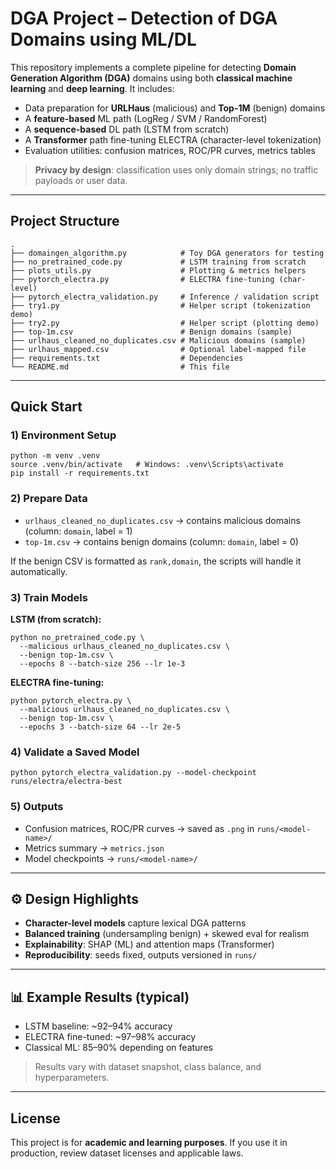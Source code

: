 # DGA Project – Detection of DGA Domains using ML/DL

This repository implements a complete pipeline for detecting **Domain Generation Algorithm (DGA)** domains using both **classical machine learning** and **deep learning**. It includes:

- Data preparation for **URLHaus** (malicious) and **Top-1M** (benign) domains
- A **feature-based** ML path (LogReg / SVM / RandomForest)
- A **sequence-based** DL path (LSTM from scratch)
- A **Transformer** path fine-tuning ELECTRA (character-level tokenization)
- Evaluation utilities: confusion matrices, ROC/PR curves, metrics tables

> **Privacy by design**: classification uses only domain strings; no traffic payloads or user data.

---

## Project Structure

    .
    ├── domaingen_algorithm.py            # Toy DGA generators for testing
    ├── no_pretrained_code.py             # LSTM training from scratch
    ├── plots_utils.py                    # Plotting & metrics helpers
    ├── pytorch_electra.py                # ELECTRA fine-tuning (char-level)
    ├── pytorch_electra_validation.py     # Inference / validation script
    ├── try1.py                           # Helper script (tokenization demo)
    ├── try2.py                           # Helper script (plotting demo)
    ├── top-1m.csv                        # Benign domains (sample)
    ├── urlhaus_cleaned_no_duplicates.csv # Malicious domains (sample)
    ├── urlhaus_mapped.csv                # Optional label-mapped file
    ├── requirements.txt                  # Dependencies
    └── README.md                         # This file

---

## Quick Start

### 1) Environment Setup

    python -m venv .venv
    source .venv/bin/activate   # Windows: .venv\Scripts\activate
    pip install -r requirements.txt

### 2) Prepare Data

- `urlhaus_cleaned_no_duplicates.csv` → contains malicious domains (column: `domain`, label = 1)
- `top-1m.csv` → contains benign domains (column: `domain`, label = 0)

If the benign CSV is formatted as `rank,domain`, the scripts will handle it automatically.

### 3) Train Models

**LSTM (from scratch):**

    python no_pretrained_code.py \
      --malicious urlhaus_cleaned_no_duplicates.csv \
      --benign top-1m.csv \
      --epochs 8 --batch-size 256 --lr 1e-3

**ELECTRA fine-tuning:**

    python pytorch_electra.py \
      --malicious urlhaus_cleaned_no_duplicates.csv \
      --benign top-1m.csv \
      --epochs 3 --batch-size 64 --lr 2e-5

### 4) Validate a Saved Model

    python pytorch_electra_validation.py --model-checkpoint runs/electra/electra-best

### 5) Outputs

- Confusion matrices, ROC/PR curves → saved as `.png` in `runs/<model-name>/`
- Metrics summary → `metrics.json`
- Model checkpoints → `runs/<model-name>/`

---

## ⚙️ Design Highlights

- **Character-level models** capture lexical DGA patterns
- **Balanced training** (undersampling benign) + skewed eval for realism
- **Explainability**: SHAP (ML) and attention maps (Transformer)
- **Reproducibility**: seeds fixed, outputs versioned in `runs/`

---

## 📊 Example Results (typical)

- LSTM baseline: ~92–94% accuracy
- ELECTRA fine-tuned: ~97–98% accuracy
- Classical ML: 85–90% depending on features

> Results vary with dataset snapshot, class balance, and hyperparameters.

---

## License

This project is for **academic and learning purposes**. If you use it in production, review dataset licenses and applicable laws.
